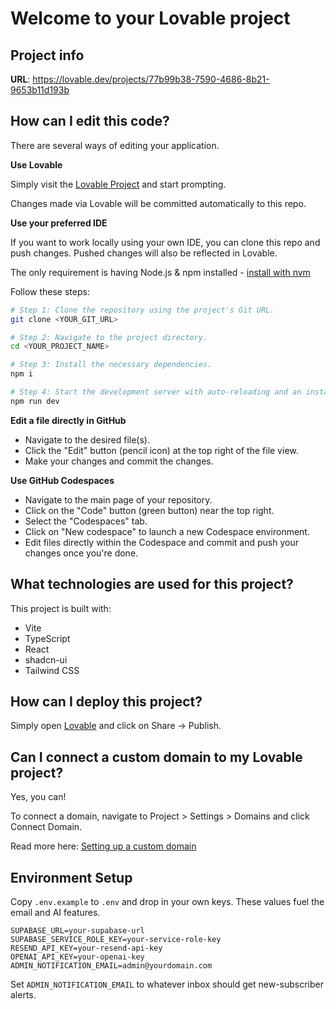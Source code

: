 # Welcome to your Lovable project

## Project info

**URL**: https://lovable.dev/projects/77b99b38-7590-4686-8b21-9653b11d193b

## How can I edit this code?

There are several ways of editing your application.

**Use Lovable**

Simply visit the [Lovable Project](https://lovable.dev/projects/77b99b38-7590-4686-8b21-9653b11d193b) and start prompting.

Changes made via Lovable will be committed automatically to this repo.

**Use your preferred IDE**

If you want to work locally using your own IDE, you can clone this repo and push changes. Pushed changes will also be reflected in Lovable.

The only requirement is having Node.js & npm installed - [install with nvm](https://github.com/nvm-sh/nvm#installing-and-updating)

Follow these steps:

```sh
# Step 1: Clone the repository using the project's Git URL.
git clone <YOUR_GIT_URL>

# Step 2: Navigate to the project directory.
cd <YOUR_PROJECT_NAME>

# Step 3: Install the necessary dependencies.
npm i

# Step 4: Start the development server with auto-reloading and an instant preview.
npm run dev
```

**Edit a file directly in GitHub**

- Navigate to the desired file(s).
- Click the "Edit" button (pencil icon) at the top right of the file view.
- Make your changes and commit the changes.

**Use GitHub Codespaces**

- Navigate to the main page of your repository.
- Click on the "Code" button (green button) near the top right.
- Select the "Codespaces" tab.
- Click on "New codespace" to launch a new Codespace environment.
- Edit files directly within the Codespace and commit and push your changes once you're done.

## What technologies are used for this project?

This project is built with:

- Vite
- TypeScript
- React
- shadcn-ui
- Tailwind CSS

## How can I deploy this project?

Simply open [Lovable](https://lovable.dev/projects/77b99b38-7590-4686-8b21-9653b11d193b) and click on Share -> Publish.

## Can I connect a custom domain to my Lovable project?

Yes, you can!

To connect a domain, navigate to Project > Settings > Domains and click Connect Domain.

Read more here: [Setting up a custom domain](https://docs.lovable.dev/tips-tricks/custom-domain#step-by-step-guide)

## Environment Setup

Copy `.env.example` to `.env` and drop in your own keys. These values fuel the email and AI features.

```
SUPABASE_URL=your-supabase-url
SUPABASE_SERVICE_ROLE_KEY=your-service-role-key
RESEND_API_KEY=your-resend-api-key
OPENAI_API_KEY=your-openai-key
ADMIN_NOTIFICATION_EMAIL=admin@yourdomain.com
```

Set `ADMIN_NOTIFICATION_EMAIL` to whatever inbox should get new-subscriber alerts.
